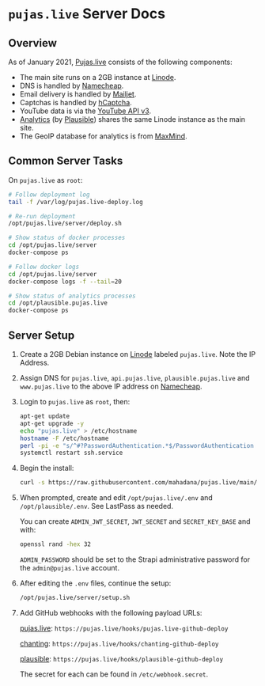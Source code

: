 # `pujas.live` Server Docs

## Overview

As of January 2021, [Pujas.live](https://pujas.live/) consists of the following
components:

- The main site runs on a 2GB instance at [Linode](https://www.linode.com/).
- DNS is handled by [Namecheap](https://www.namecheap.com/).
- Email delivery is handled by [Mailjet](https://www.mailjet.com/).
- Captchas is handled by [hCaptcha](https://www.hcaptcha.com/).
- YouTube data is via the [YouTube API v3](https://console.cloud.google.com/).
- [Analytics](https://plausible.pujas.live/) (by
  [Plausible](https://plausible.io/)) shares the same Linode instance as the main site.
- The GeoIP database for analytics is from
  [MaxMind](https://www.maxmind.com/en/home).

## Common Server Tasks

On `pujas.live` as `root`:

```sh
# Follow deployment log
tail -f /var/log/pujas.live-deploy.log

# Re-run deployment
/opt/pujas.live/server/deploy.sh

# Show status of docker processes
cd /opt/pujas.live/server
docker-compose ps

# Follow docker logs
cd /opt/pujas.live/server
docker-compose logs -f --tail=20

# Show status of analytics processes
cd /opt/plausible.pujas.live
docker-compose ps
```

## Server Setup

1.  Create a 2GB Debian instance on [Linode](https://www.linode.com/) labeled
    `pujas.live`. Note the IP Address.

2.  Assign DNS for `pujas.live`, `api.pujas.live`, `plausible.pujas.live` and
    `www.pujas.live` to the above IP address on
    [Namecheap](https://www.namecheap.com/).

3.  Login to `pujas.live` as `root`, then:

    ```sh
    apt-get update
    apt-get upgrade -y
    echo "pujas.live" > /etc/hostname
    hostname -F /etc/hostname
    perl -pi -e "s/^#?PasswordAuthentication.*$/PasswordAuthentication no/" /etc/ssh/sshd_config
    systemctl restart ssh.service
    ```

4.  Begin the install:

    ```sh
    curl -s https://raw.githubusercontent.com/mahadana/pujas.live/main/server/setup.sh | bash
    ```

5.  When prompted, create and edit `/opt/pujas.live/.env` and
    `/opt/plausible/.env`. See LastPass as needed.

    You can create `ADMIN_JWT_SECRET`, `JWT_SECRET` and `SECRET_KEY_BASE` and
    with:

    ```sh
    openssl rand -hex 32
    ```

    `ADMIN_PASSWORD` should be set to the Strapi administrative password for the
    `admin@pujas.live` account.

6.  After editing the `.env` files, continue the setup:

    ```sh
    /opt/pujas.live/server/setup.sh
    ```

7.  Add GitHub webhooks with the following payload URLs:

    [pujas.live](https://github.com/mahadana/pujas.live/settings/hooks):
    `https://pujas.live/hooks/pujas.live-github-deploy`

    [chanting](https://github.com/mahadana/chanting/settings/hooks):
    `https://pujas.live/hooks/chanting-github-deploy`

    [plausible](https://github.com/mahadana/pujas.live/settings/hooks):
    `https://pujas.live/hooks/plausible-github-deploy`

    The secret for each can be found in `/etc/webhook.secret`.

